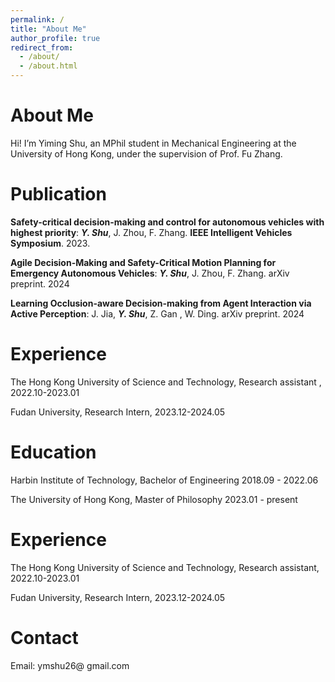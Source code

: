```yaml
---
permalink: /
title: "About Me"
author_profile: true
redirect_from: 
  - /about/
  - /about.html
---
```


About Me
======

Hi! I’m Yiming Shu, an MPhil student in Mechanical Engineering at the University of Hong Kong, under the supervision of Prof. Fu Zhang.


Publication
======

**Safety-critical decision-making and control for autonomous vehicles with highest priority**:  ***Y. Shu***,  J. Zhou, F. Zhang.  **IEEE Intelligent Vehicles Symposium**. 2023.

**Agile Decision-Making and Safety-Critical Motion Planning for Emergency Autonomous Vehicles**:  ***Y. Shu***,  J. Zhou, F. Zhang.  arXiv preprint. 2024

**Learning Occlusion-aware Decision-making from Agent Interaction via Active Perception**: J. Jia, ***Y. Shu***,  Z. Gan , W. Ding.  arXiv preprint. 2024




Experience
======

The Hong Kong University of Science and Technology, Research assistant , 2022.10-2023.01

Fudan University, Research Intern, 2023.12-2024.05



Education
======

Harbin Institute of Technology,  Bachelor of Engineering   2018.09 - 2022.06

The University of Hong Kong,  Master of Philosophy   2023.01 - present



Experience
======

The Hong Kong University of Science and Technology, Research assistant, 2022.10-2023.01

Fudan University, Research Intern, 2023.12-2024.05



# Contact

Email: ymshu26@ gmail.com

